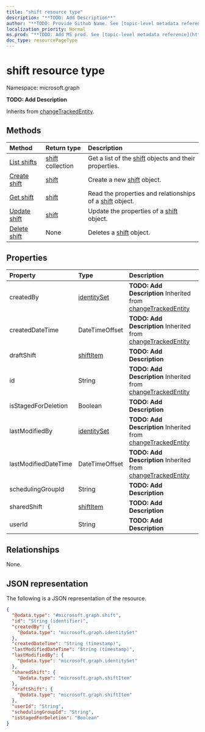 ```yaml
---
title: "shift resource type"
description: "**TODO: Add Description**"
author: "**TODO: Provide Github Name. See [topic-level metadata reference](https://msgo.azurewebsites.net/add/document/guidelines/metadata.html#topic-level-metadata)**"
localization_priority: Normal
ms.prod: "**TODO: Add MS prod. See [topic-level metadata reference](https://msgo.azurewebsites.net/add/document/guidelines/metadata.html#topic-level-metadata)**"
doc_type: resourcePageType
---
```


# shift resource type

Namespace: microsoft.graph



**TODO: Add Description**


Inherits from [changeTrackedEntity](../resources/changetrackedentity.md).

## Methods
|Method|Return type|Description|
|:---|:---|:---|
|[List shifts](../api/shift-list.md)|[shift](../resources/shift.md) collection|Get a list of the [shift](../resources/shift.md) objects and their properties.|
|[Create shift](../api/shift-create.md)|[shift](../resources/shift.md)|Create a new [shift](../resources/shift.md) object.|
|[Get shift](../api/shift-get.md)|[shift](../resources/shift.md)|Read the properties and relationships of a [shift](../resources/shift.md) object.|
|[Update shift](../api/shift-update.md)|[shift](../resources/shift.md)|Update the properties of a [shift](../resources/shift.md) object.|
|[Delete shift](../api/shift-delete.md)|None|Deletes a [shift](../resources/shift.md) object.|

## Properties
|Property|Type|Description|
|:---|:---|:---|
|createdBy|[identitySet](../resources/identityset.md)|**TODO: Add Description** Inherited from [changeTrackedEntity](../resources/changetrackedentity.md)|
|createdDateTime|DateTimeOffset|**TODO: Add Description** Inherited from [changeTrackedEntity](../resources/changetrackedentity.md)|
|draftShift|[shiftItem](../resources/shiftitem.md)|**TODO: Add Description**|
|id|String|**TODO: Add Description** Inherited from [changeTrackedEntity](../resources/changetrackedentity.md)|
|isStagedForDeletion|Boolean|**TODO: Add Description**|
|lastModifiedBy|[identitySet](../resources/identityset.md)|**TODO: Add Description** Inherited from [changeTrackedEntity](../resources/changetrackedentity.md)|
|lastModifiedDateTime|DateTimeOffset|**TODO: Add Description** Inherited from [changeTrackedEntity](../resources/changetrackedentity.md)|
|schedulingGroupId|String|**TODO: Add Description**|
|sharedShift|[shiftItem](../resources/shiftitem.md)|**TODO: Add Description**|
|userId|String|**TODO: Add Description**|

## Relationships
None.

## JSON representation
The following is a JSON representation of the resource.
<!-- {
  "blockType": "resource",
  "keyProperty": "id",
  "@odata.type": "microsoft.graph.shift",
  "baseType": "Microsoft.Teams.Shifts.changeTrackedEntity",
  "openType": false
}
-->
``` json
{
  "@odata.type": "#microsoft.graph.shift",
  "id": "String (identifier)",
  "createdBy": {
    "@odata.type": "microsoft.graph.identitySet"
  },
  "createdDateTime": "String (timestamp)",
  "lastModifiedDateTime": "String (timestamp)",
  "lastModifiedBy": {
    "@odata.type": "microsoft.graph.identitySet"
  },
  "sharedShift": {
    "@odata.type": "microsoft.graph.shiftItem"
  },
  "draftShift": {
    "@odata.type": "microsoft.graph.shiftItem"
  },
  "userId": "String",
  "schedulingGroupId": "String",
  "isStagedForDeletion": "Boolean"
}
```

